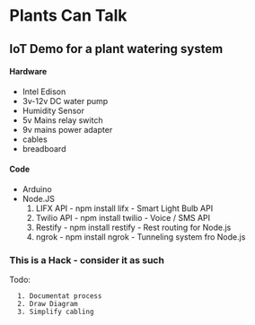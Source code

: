 Plants Can Talk
===============

IoT Demo for a plant watering system
---

#### Hardware ####
* Intel Edison
* 3v-12v DC water pump
* Humidity Sensor
* 5v Mains relay switch
* 9v mains power adapter
* cables
* breadboard

#### Code ####
* Arduino 
* Node.JS
    1. LIFX API - npm install lifx - Smart Light Bulb API
    2. Twilio API - npm install twilio - Voice / SMS API
    3. Restify - npm install restify - Rest routing for Node.js
    4. ngrok - npm install ngrok - Tunneling system fro Node.js




### This is a Hack - consider it as such ###

Todo: 

      1. Documentat process
      2. Draw Diagram
      3. Simplify cabling

